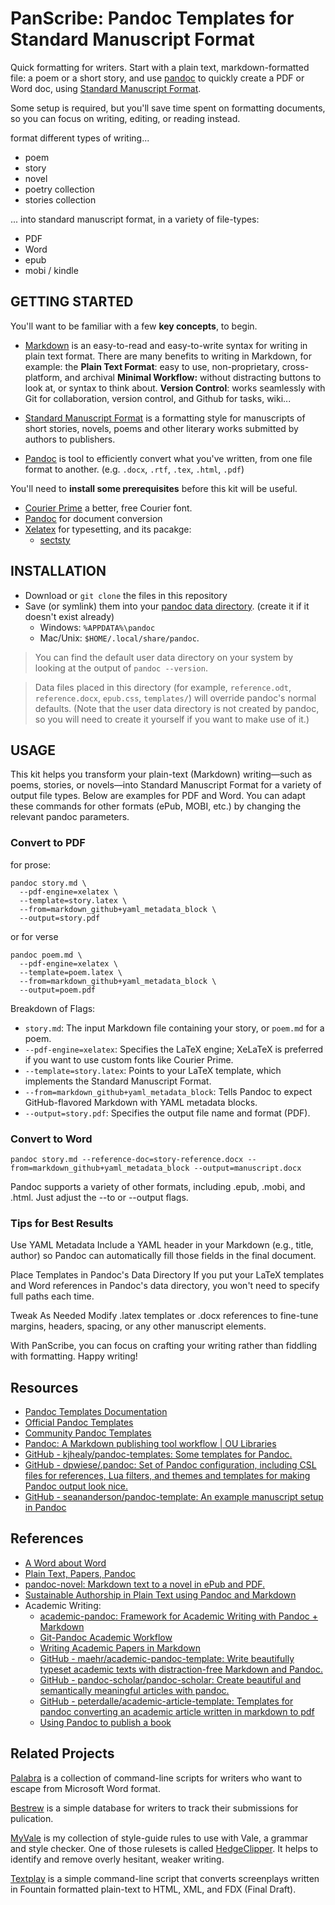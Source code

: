 



PanScribe: Pandoc Templates for Standard Manuscript Format
===============================================================================

Quick formatting for writers. Start with a plain text, markdown-formatted file: a poem or a short story, and use [pandoc](https:) to quickly create a PDF or Word doc, using [Standard Manuscript Format](http://en.wikipedia.org/wiki/Standard_Manuscript_format).

Some setup is required, but you'll save time spent on formatting documents, so you can focus on writing, editing, or reading instead.

format different types of writing...
  - poem
  - story
  - novel
  - poetry collection
  - stories collection

... into standard manuscript format, in a variety of file-types:
  - PDF
  - Word
  - epub
  - mobi / kindle


GETTING STARTED
--------------------------------------------------------------------------------

You'll want to be familiar with a few **key concepts**, to begin.

  - [Markdown](https://docs.github.com/en/get-started/writing-on-github/getting-started-with-writing-and-formatting-on-github/basic-writing-and-formatting-syntax) is an easy-to-read and easy-to-write syntax for writing in plain text format. There are many benefits to writing in Markdown, for example: the **Plain Text Format**: easy to use, non-proprietary, cross-platform, and archival **Minimal Workflow:** without distracting buttons to look at, or syntax to think about. **Version Control**: works seamlessly with Git for collaboration, version control, and Github for tasks, wiki...

  - [Standard Manuscript Format](http://en.wikipedia.org/wiki/Standard_Manuscript_format) is a formatting style for manuscripts of short stories, novels, poems and other literary works submitted by authors to publishers.

  - [Pandoc](https://pandoc.org/) is tool to efficiently convert what you've written, from one file format to another. (e.g. `.docx`, `.rtf`, `.tex`, `.html`, `.pdf`)

You'll need to **install some prerequisites** before this kit will be useful.

  - [Courier Prime](https://quoteunquoteapps.com/courierprime/) a better, free Courier font.
  - [Pandoc](https://pandoc.org/) for document conversion
  - [Xelatex](https://www.latex-project.org/get/) for typesetting, and its pacakge:
    - [sectsty](https://ctan.org/pkg/sectsty?lang=en)


INSTALLATION
--------------------------------------------------------------------------------

  - Download or `git clone` the files in this repository
  - Save (or symlink) them into your [pandoc data directory](https://pandoc.org/MANUAL.html#option--data-dir). (create it if it doesn't exist already)
    - Windows: `%APPDATA%\pandoc`
    - Mac/Unix: `$HOME/.local/share/pandoc`.

> You can find the default user data directory on your system by looking at the output of `pandoc --version`.

> Data files placed in this directory (for example, `reference.odt`, `reference.docx`, `epub.css`, `templates/`) will override pandoc's normal defaults. (Note that the user data directory is not created by pandoc, so you will need to create it yourself if you want to make use of it.)


USAGE
--------------------------------------------------------------------------------

This kit helps you transform your plain-text (Markdown) writing—such as poems, stories, or novels—into Standard Manuscript Format for a variety of output file types. Below are examples for PDF and Word. You can adapt these commands for other formats (ePub, MOBI, etc.) by changing the relevant pandoc parameters.

### Convert to PDF

for prose:

```
pandoc story.md \
  --pdf-engine=xelatex \
  --template=story.latex \
  --from=markdown_github+yaml_metadata_block \
  --output=story.pdf
```

or for verse

```
pandoc poem.md \
  --pdf-engine=xelatex \
  --template=poem.latex \
  --from=markdown_github+yaml_metadata_block \
  --output=poem.pdf

```

Breakdown of Flags:

  - `story.md`: The input Markdown file containing your story, or `poem.md` for a poem.
  - `--pdf-engine=xelatex`: Specifies the LaTeX engine; XeLaTeX is preferred if you want to use custom fonts like Courier Prime.
  - `--template=story.latex`: Points to your LaTeX template, which implements the Standard Manuscript Format.
  - `--from=markdown_github+yaml_metadata_block`: Tells Pandoc to expect GitHub-flavored Markdown with YAML metadata blocks.
  - `--output=story.pdf`: Specifies the output file name and format (PDF).

### Convert to  Word

```
pandoc story.md --reference-doc=story-reference.docx --from=markdown_github+yaml_metadata_block --output=manuscript.docx
```

Pandoc supports a variety of other formats, including .epub, .mobi, and .html. Just adjust the --to or --output flags.

### Tips for Best Results

Use YAML Metadata
Include a YAML header in your Markdown (e.g., title, author) so Pandoc can automatically fill those fields in the final document.

Place Templates in Pandoc's Data Directory
If you put your LaTeX templates and Word references in Pandoc's data directory, you won't need to specify full paths each time.

Tweak As Needed
Modify .latex templates or .docx references to fine-tune margins, headers, spacing, or any other manuscript elements.

With PanScribe, you can focus on crafting your writing rather than fiddling with formatting. Happy writing!


Resources
--------------------------------------------------------------------------------

  - [Pandoc Templates Documentation](http://johnmacfarlane.net/pandoc/README.html#templates)
  - [Official Pandoc Templates](https://github.com/jgm/pandoc-templates)
  - [Community Pandoc Templates](https://github.com/jgm/pandoc/wiki/User-contributed-templates#notable-forks-of-pandoc-templates-for-pandoctemplates)
  - [Pandoc: A Markdown publishing tool workflow | OU Libraries](https://libraries.ou.edu/content/pandoc-markdown-publishing-tool-workflow)
  - [GitHub - kjhealy/pandoc-templates: Some templates for Pandoc.](https://github.com/kjhealy/pandoc-templates)
  - [GitHub - dpwiese/.pandoc: Set of Pandoc configuration, including CSL files for references, Lua filters, and themes and templates for making Pandoc output look nice.](https://github.com/dpwiese/.pandoc)
  - [GitHub - seananderson/pandoc-template: An example manuscript setup in Pandoc](https://github.com/seananderson/pandoc-template)


References
--------------------------------------------------------------------------------

  - [A Word about Word](https://kdheepak.com/blog/writing-papers-with-markdown/#a-word-about-word)
  - [Plain Text, Papers, Pandoc](http://kieranhealy.org/blog/archives/2014/01/23/plain-text/)
  - [pandoc-novel: Markdown text to a novel in ePub and PDF.](https://github.com/jp-fosterson/pandoc-novel)
  - [Sustainable Authorship in Plain Text using Pandoc and Markdown](https://programminghistorian.org/en/lessons/sustainable-authorship-in-plain-text-using-pandoc-and-markdown)
  - Academic Writing:
    - [academic-pandoc: Framework for Academic Writing with Pandoc + Markdown](https://github.com/danprince/academic-pandoc)
    - [Git-Pandoc Academic Workflow](https://www.goodthoughts.blog/p/git-pandoc-academic-workflow)
    - [Writing Academic Papers in Markdown](https://brainbaking.com/post/2021/02/writing-academic-papers-in-markdown/)
    - [GitHub - maehr/academic-pandoc-template: Write beautifully typeset academic texts with distraction-free Markdown and Pandoc.](https://github.com/maehr/academic-pandoc-template)
    - [GitHub - pandoc-scholar/pandoc-scholar: Create beautiful and semantically meaningful articles with pandoc.](https://github.com/pandoc-scholar/pandoc-scholar)
    - [GitHub - peterdalle/academic-article-template: Templates for pandoc converting an academic article written in markdown to pdf](https://github.com/peterdalle/academic-article-template)
    - [Using Pandoc to publish a book](https://brainbaking.com/post/2020/05/using-pandoc/)


Related Projects
--------------------------------------------------------------------------------

[Palabra](https://github.com/dylan-k/palabra) is a collection of command-line scripts for writers who want to escape from Microsoft Word format.

[Bestrew](https://github.com/dylan-k/bestrew) is a simple database for writers to track their submissions for pulication.

[MyVale](https://github.com/dylan-k/MyVale) is my collection of style-guide rules to use with Vale, a grammar and style checker. One of those rulesets is called [HedgeClipper](https://github.com/dylan-k/MyVale/tree/master/styles/HedgeClipper). It helps to identify and remove overly hesitant, weaker writing.

[Textplay](https://github.com/overvale/Textplay) is a simple command-line script that converts screenplays written in Fountain formatted plain-text to HTML, XML, and FDX (Final Draft).
